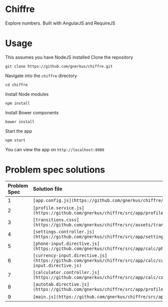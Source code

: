 # Chiffre
Explore numbers. Built with AngularJS and RequireJS

# Usage
This assumes you have NodeJS installed
Clone the repository
```
git clone https://github.com/gnerkus/chiffre.git
```
Navigate into the `chiffre` directory
```
cd chiffre
```
Install Node modules
```
npm install
```
Install Bower components
```
bower install
```
Start the app
```
npm start
```

You can view the app on `http://localhost:8080`

# Problem spec solutions
| Problem Spec   | Solution file                   |
| :------------- | :--------------------- |
| 1              | `[app.config.js](https://github.com/gnerkus/chiffre/src/app/app.config.js)`              |
| 2              | `[profile.service.js](https://github.com/gnerkus/chiffre/src/app/profile/profile.service.js)`              |
| 3              | `[transitions.csss](https://github.com/gnerkus/chiffre/src/assets/transitions.css)`              |
| 4              | `[settings.controller.js](https://github.com/gnerkus/chiffre/src/app/settings/settings.controller.js)`              |
| 5              | `[phone-input.directive.js](https://github.com/gnerkus/chiffre/src/app/calc/phone-input.directive.js)`              |
| 6              | `[currency-input.directive.js](https://github.com/gnerkus/chiffre/src/app/calc/currency-input.directive.js)`              |
| 7              | `[calculator.controller.js](https://github.com/gnerkus/chiffre/src/app/calc/calculator.controller.js)`              |
| 8              | `[autotab.directive.js](https://github.com/gnerkus/chiffre/src/app/profile/autotab.directive.js)`              |
| 9              | `[main.js](https://github.com/gnerkus/chiffre/src/app/main.js)`              |
